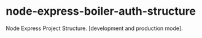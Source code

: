 # node-express-boiler-auth-structure
Node Express Project Structure. [development and production mode].
